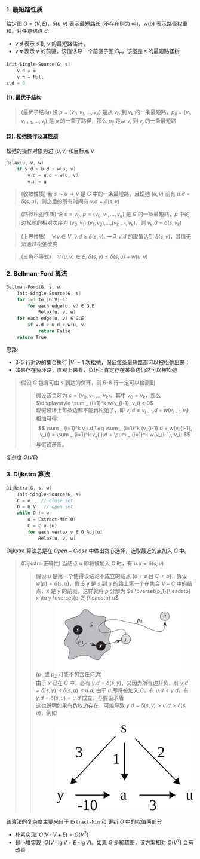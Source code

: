 ### 1. 最短路性质

给定图 $G=(V,E)$，$\delta(u,v)$ 表示最短路长 (不存在则为 $\infty$)，$w(p)$ 表示路径权重和。对任意结点 $d$:

-   $v.d$ 表示 $s$ 到 $v$ 的最短路估计，
-   $v.\pi$ 表示 $v$ 的前驱，该值诱导一个前驱子图 $G_\pi$，该图是 $s$ 的最短路径树

<font class="ps%">

```c linenums="1"
Init-Single-Source(G, s)
    v.d = ∞
    v.π = Null
s.d = 0
```

</font>

#### (1). 最优子结构

> <ktb></ktb>
> (最优子结构) 设 $p=\langle v_0, v_1,...,v_k \rangle$ 是从 $v_0$ 到 $v_k$ 的一条最短路，$p_{ij}=\langle v_i,v_{i+1},...,v_j\rangle$ 是 $p$ 的一条子路径，那么 $p_{ij}$ 是从 $v_i$ 到 $v_j$ 的一条最短路<br>

#### (2). 松弛操作及其性质

松弛的操作对象为边 $(u,v)$ 和目标点 $v$

<font class="ps%">

```c linenums="1"
Relax(u, v, w)
    if v.d > u.d + w(u, v)
        v.d = u.d + w(u, v)
        v.π = u
```

</font>

<!-- prettier-ignore-start -->

> <ktb></ktb>
> (收敛性质) 若 $s\leadsto u \to v$ 是 $G$ 中的一条最短路，且松弛 $(u,v)$ 前有 $u.d=\delta(s,u)$，则之后的所有时间有 $v.d=\delta(s,v)$<br>

<!-- prettier-ignore-end -->

> <ktb></ktb>
> (路径松弛性质) 设 $s=v_0$, $p=\langle v_0, v_1,...,v_k \rangle$ 是 $G$ 的一条最短路，$p$ 中的边松弛的相对次序为 $(v_0,v_1)$,$(v_1,v_2)$,$...$,$(v_{k-1},v_k)$，则 $v_k.d=\delta(s,v_k)$<br>

<!-- prettier-ignore-start -->

> <ktb></ktb>
> (上界性质) &ensp; $\forall v \in V,\ v.d\geq \delta(s,v)$. 一旦 $v.d$ 的取值达到 $\delta(s,v)$，其值无法通过松弛改变<br>

<!-- prettier-ignore-end -->

<!-- prettier-ignore-start -->

> <ktb></ktb>
> (三角不等式) &ensp; $\forall (u,v) \in E,\ \delta(s,v) \leq \delta(s,u) + w(u,v)$<br>

<!-- prettier-ignore-end -->

### 2. Bellman-Ford 算法

<font class="ps%">

```c linenums="1"
Bellman-Ford(G, s, w)
    Init-Single-Source(G, s)
    for i=1 to |G.V|-1:
        for each edge(u, v) ∈ G.E
            Relax(u, v, w)
    for each edge(u, v) ∈ G.E
        if v.d > u.d + w(u, v)
            return False
    return True
```

</font>

思路:

-   3-5 行对边的集合执行 $|V|-1$ 次松弛，保证每条最短路都可以被松弛出来；
-   如果存在负环路，直观上来看，负环上肯定存在某条边仍然可以被松弛

<!-- prettier-ignore-start -->

> <ktb></ktb>
> 假设 $G$ 包含可由 $s$ 到达的负环，则 6-8 行一定可以检测到<br>
> > 假设该负环为 $c=\langle v_0, v_1, ... ,v_k \rangle$，其中 $v_0=v_k$，那么 $\displaystyle \sum _ {i=1}^k w(v_{i-1}, v_i) < 0$ <br>
> > 现假设环上每条边都不能再松弛了，即 $v_i.d \leq v_{i-1}.d + w(v_{i-1}, v_i)$，相加可得: <br>
> > $$ \sum _ {i=1}^k v_i.d \leq \sum _ {i=1}^k (v_{i-1}.d + w(v_{i-1}, v_i)) = \sum _ {i=1}^k v_{i}.d + \sum _ {i=1}^k w(v_{i-1}, v_i) $$ 
> > 与假设矛盾。

<!-- prettier-ignore-end -->

复杂度 $O(VE)$

### 3. Dijkstra 算法

<font class="ps%">

```c linenums="1"
Dijkstra(G, s, w)
    Init-Single-Source(G, s)
    C = ∅    // close set
    O = G.V   // open set
    while O != ∅
        u = Extract-Min(O)
        C = C ∪ {u}
        for each vertex v ∈ G.Adj[u]
            Relax(u, v, w)
```

</font>

Dijkstra 算法总是在 $\mathit{Open - Close}$ 中做出贪心选择，选取最近的点加入 $O$ 中。

<!-- prettier-ignore-start -->

> <ktb></ktb>
> (Dijkstra 正确性) 当结点 $u$ 即将被加入 $C$ 时，有 $u.d = \delta(s,u)$<br>
> > 假设 $u$ 是第一个使得该结论不成立的结点 ($u\ne s$ 且 $C\ne\emptyset$)，假设 $w(p)=\delta(s,u)$，假设 $y$ 是 $s$ 到 $u$ 的路上第一个在集合 $V-C$ 中的结点，$x$ 是 $y$ 的前驱，这样就将 $p$ 分解为 $s \overset{p_1}{\leadsto} x \to y \overset{p_2}{\leadsto} u$<br>
> > <img src="./img/dij.png" width=350 style="margin-left:50px"> <br>
> > ($p_1$ 或 $p_2$ 可能不包含任何边) <br>
> > 由于 $x$ 已在 $C$ 中，必有 $y.d = \delta(s,y)$，又因为所有边非负，有 $y.d = \delta(s,y) \leq \delta(s,u) \leq u.d$; 由于 $u$ 即将被加入 $C$，有 $u.d \leq y.d$，有 $y.d = \delta(s,u) = u.d$ 成立，与假设矛盾 <br>
> > 这也说明如果有负权边存在，可能导致 $y.d=\delta(s,y) > u.d > \delta(s,u)$，例如
> > <img src="./img/weg.svg" style="margin-left:50px;margin-top:20px;">

<!-- prettier-ignore-end -->

该算法的复杂度主要来自于 `Extract-Min` 和 更新 $O$ 中的权值两部分

-   朴素实现: $O(V\cdot V + E) = O(V^2)$
-   最小堆实现: $O(V\cdot \lg V + E\cdot\lg V)$。如果 $G$ 是稀疏图，该方案相对 $O(V^2)$ 会有改善
